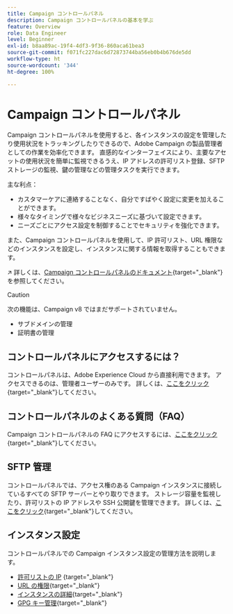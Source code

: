 ```yaml
---
title: Campaign コントロールパネル
description: Campaign コントロールパネルの基本を学ぶ
feature: Overview
role: Data Engineer
level: Beginner
exl-id: b8aa89ac-19f4-4df3-9f36-860aca61bea3
source-git-commit: f071fc227dac6d72873744ba56eb0b4b676de5dd
workflow-type: ht
source-wordcount: '344'
ht-degree: 100%

---
```


# Campaign コントロールパネル

Campaign コントロールパネルを使用すると、各インスタンスの設定を管理したり使用状況をトラッキングしたりできるので、Adobe Campaign の製品管理者としての作業を効率化できます。 直感的なインターフェイスにより、主要なアセットの使用状況を簡単に監視できるうえ、IP アドレスの許可リスト登録、SFTP ストレージの監視、鍵の管理などの管理タスクを実行できます。

主な利点：

* カスタマーケアに連絡することなく、自分ですばやく設定に変更を加えることができます。
* 様々なタイミングで様々なビジネスニーズに基づいて設定できます。
* ニーズごとにアクセス設定を制御することでセキュリティを強化できます。

また、Campaign コントロールパネルを使用して、IP 許可リスト、URL 権限などのインスタンスを設定し、インスタンスに関する情報を取得することもできます。

↗️ 詳しくは、[Campaign コントロールパネルのドキュメント](https://experienceleague.adobe.com/docs/control-panel/using/control-panel-home.html?lang=ja){target=&quot;_blank&quot;}を参照してください。

>[!CAUTION]
>
> 次の機能は、Campaign v8 ではまだサポートされていません。
>
>* サブドメインの管理
>* 証明書の管理
>


## コントロールパネルにアクセスするには？

コントロールパネルは、Adobe Experience Cloud から直接利用できます。 アクセスできるのは、管理者ユーザーのみです。 詳しくは、[ここをクリック](https://experienceleague.adobe.com/docs/control-panel/using/discover-control-panel/accessing-control-panel.html?lang=ja){target=&quot;_blank&quot;}してください。

## コントロールパネルのよくある質問（FAQ）

Campaign コントロールパネルの FAQ にアクセスするには、[ここをクリック](https://experienceleague.adobe.com/docs/control-panel/using/faq.html?lang=ja?lang=ja#control-panel){target=&quot;_blank&quot;}してください。

## SFTP 管理

コントロールパネルでは、アクセス権のある Campaign インスタンスに接続しているすべての SFTP サーバーとやり取りできます。 ストレージ容量を監視したり、許可リストの IP アドレスや SSH 公開鍵を管理できます。 詳しくは、[ここをクリック](https://experienceleague.adobe.com/docs/control-panel/using/sftp-management/about-sftp-management.html?lang=ja#sftp-management){target=&quot;_blank&quot;}してください。

## インスタンス設定

コントロールパネルでの Campaign インスタンス設定の管理方法を説明します。
* [許可リストの IP](https://experienceleague.adobe.com/docs/control-panel/using/instances-settings/ip-allow-listing-instance-access.html?lang=ja) {target=&quot;_blank&quot;}
* [URL の権限](https://experienceleague.adobe.com/docs/control-panel/using/instances-settings/url-permissions.html?lang=ja){target=&quot;_blank&quot;}
* [インスタンスの詳細](https://experienceleague.adobe.com/docs/control-panel/using/instances-settings/instance-details.html?lang=ja){target=&quot;_blank&quot;}
* [GPG キー管理](https://experienceleague.adobe.com/docs/control-panel/using/instances-settings/gpg-keys-management.html?lang=ja){target=&quot;_blank&quot;}
